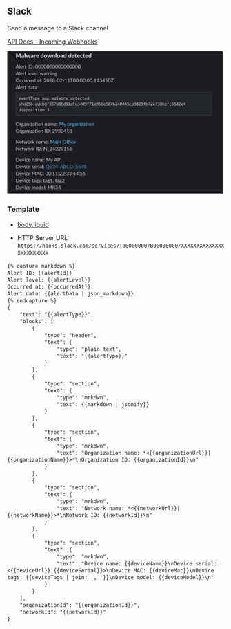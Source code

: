 ## Slack 

Send a message to a Slack channel

[API Docs - Incoming Webhooks](https://api.slack.com/messaging/webhooks)

<img src="custom-template-slack-screenshot.png" alt="image_tooltip" width="500"/>

### Template 

- [body.liquid](body.liquid)

- HTTP Server URL: `https://hooks.slack.com/services/T00000000/B00000000/XXXXXXXXXXXXXXXXXXXXXXXX`

```body.liquid
{% capture markdown %}
Alert ID: {{alertId}}
Alert level: {{alertLevel}}
Occurred at: {{occurredAt}}
Alert data: {{alertData | json_markdown}}
{% endcapture %}
{
    "text": "{{alertType}}",
    "blocks": [
        {
            "type": "header",
            "text": {
                "type": "plain_text",
                "text": "{{alertType}}"
            }
        },
        {
            "type": "section",
            "text": {
                "type": "mrkdwn",
                "text": {{markdown | jsonify}}
            }
        },
        {
            "type": "section",
            "text": {
                "type": "mrkdwn",
                "text": "Organization name: *<{{organizationUrl}}|{{organizationName}}>*\nOrganization ID: {{organizationId}}\n"
            }
        },
        {
            "type": "section",
            "text": {
                "type": "mrkdwn",
                "text": "Network name: *<{{networkUrl}}|{{networkName}}>*\nNetwork ID: {{networkId}}\n"
            }
        },
        {
            "type": "section",
            "text": {
                "type": "mrkdwn",
                "text": "Device name: {{deviceName}}\nDevice serial: <{{deviceUrl}}|{{deviceSerial}}>\nDevice MAC: {{deviceMac}}\nDevice tags: {{deviceTags | join: ', '}}\nDevice model: {{deviceModel}}\n"
            }
        }
    ],
    "organizationId": "{{organizationId}}",
    "networkId": "{{networkId}}"
}
```